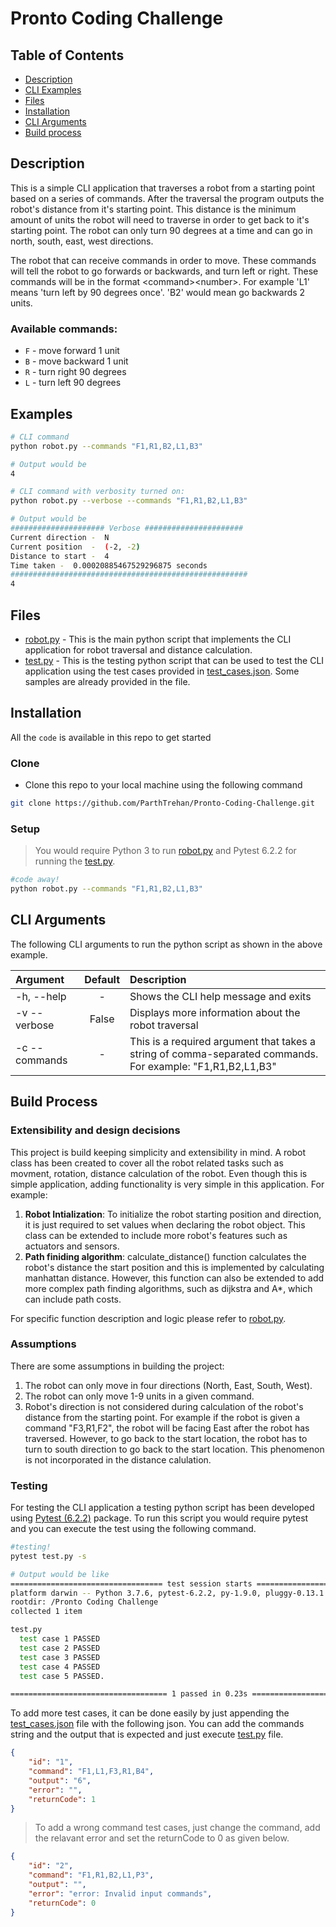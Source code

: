 # Pronto Coding Challenge

## Table of Contents

- [Description](#Description)
- [CLI Examples](#examples)
- [Files](#files)
- [Installation](#installation)
- [CLI Arguments](#cli_arguments)
- [Build process](#build)

## Description

This is a simple CLI application that traverses a robot from a starting point based on a series of commands. After the traversal the program outputs the robot's distance from it's starting point. This distance is the minimum amount of units the robot will need to traverse in order to get back to it's starting point. The robot can only turn 90 degrees at a time and can go in north, south, east, west directions.

The robot that can receive commands in order to move.  These commands will tell the robot to go forwards or backwards, and turn left or right.  These commands will be  in the format \<command>\<number>.  For example 'L1' means 'turn left by 90 degrees once'.  'B2' would mean go backwards 2 units.

### Available commands:
* `F` - move forward 1 unit
* `B` - move backward 1 unit
* `R` - turn right 90 degrees
* `L` - turn left 90 degrees

## Examples

```bash
# CLI command
python robot.py --commands "F1,R1,B2,L1,B3"

# Output would be
4
```
```bash
# CLI command with verbosity turned on:
python robot.py --verbose --commands "F1,R1,B2,L1,B3"

# Output would be
##################### Verbose ######################
Current direction -  N
Current position  -  (-2, -2)
Distance to start -  4
Time taken -  0.00020885467529296875 seconds
#####################################################
4
```

## Files
- [robot.py](https://github.com/ParthTrehan/Pronto-Coding-Challenge/blob/master/robot.py "robot.py") - This is the main python script that implements the CLI application for robot traversal and distance calculation.
- [test.py](https://github.com/ParthTrehan/Pronto-Coding-Challenge/blob/master/test.py "test.py") - This is the testing python script that can be used to test the CLI application using the test cases provided in [test_cases.json](https://github.com/ParthTrehan/Pronto-Coding-Challenge/blob/master/test_cases.json "test_cases.json"). Some samples are already provided in the file.

## Installation

All the `code` is available in this repo to get started

### Clone

- Clone this repo to your local machine using the following command
```bash
git clone https://github.com/ParthTrehan/Pronto-Coding-Challenge.git
```

### Setup

> You would require Python 3 to run [robot.py](https://github.com/ParthTrehan/Pronto-Coding-Challenge/blob/master/robot.py "robot.py") and Pytest 6.2.2 for running the [test.py](https://github.com/ParthTrehan/Pronto-Coding-Challenge/blob/master/test.py "test.py").
```bash
#code away!
python robot.py --commands "F1,R1,B2,L1,B3"
```

## <a id="cli_arguments"></a>CLI Arguments
The following CLI arguments to run the python script as shown in the above example.

| Argument                  | Default       | Description   |	
| :------------------------ |:-------------:| :-------------|
| -h, --help       	        |	-           | Shows the CLI help message and exits
| -v  --verbose             | False         | Displays more information about the robot traversal
| -c --commands 	        | -	            | This is a required argument that 					takes a string of comma-separated commands. For example: "F1,R1,B2,L1,B3"

## <a id="build"></a>Build Process

### Extensibility and design decisions
This project is build keeping simplicity and extensibility in mind. A robot class has been created to cover all the robot related tasks such as movment, rotation, distance calculation of the robot. Even though this is simple application, adding functionality is very simple in this application. For example:

 1. **Robot Intialization**: To initialize the robot starting position and direction, it is just required to set values when declaring the robot object. This class can be extended to include more robot's features such as actuators and sensors.
 2. **Path finiding algorithm**: calculate_distance() function calculates the robot's distance the start position and this is implemented by calculating manhattan distance. However, this function can also be extended to add more complex path finding algorithms, such as dijkstra and A*, which can include path costs.

For specific function description and logic please refer to [robot.py](https://github.com/ParthTrehan/Pronto-Coding-Challenge/blob/master/robot.py "robot.py").

### Assumptions
There are some assumptions in building the project:

 1. The robot can only move in four directions (North, East, South, West).
 2. The robot can only move 1-9 units in a given command. 
 3. Robot's direction is not considered during calculation of the robot's distance from the starting point. For example if the robot is given a command "F3,R1,F2", the robot will be facing East after the robot has traversed. However, to go back to the start location, the robot has to turn to south direction to go back to the start location. This phenomenon is not incorporated in the distance calulation.

### Testing
For testing the CLI application a testing python script has been developed using [Pytest (6.2.2)](https://pytest.org/) package. To run this script you would require pytest and you can execute the test using the following command.

```bash
#testing!
pytest test.py -s

# Output would be like
================================== test session starts ==================================
platform darwin -- Python 3.7.6, pytest-6.2.2, py-1.9.0, pluggy-0.13.1
rootdir: /Pronto Coding Challenge
collected 1 item                                                                        

test.py 
  test case 1 PASSED
  test case 2 PASSED
  test case 3 PASSED
  test case 4 PASSED
  test case 5 PASSED.

=================================== 1 passed in 0.23s ===================================
```
To add more test cases, it can be done easily by just appending the [test_cases.json](https://github.com/ParthTrehan/Pronto-Coding-Challenge/blob/master/test_cases.json "test_cases.json") file with the following json. You can add the commands string and the output that is expected and just execute [test.py](https://github.com/ParthTrehan/Pronto-Coding-Challenge/blob/master/test.py "test.py") file.
```json
{
	"id": "1",
	"command": "F1,L1,F3,R1,B4",
	"output": "6",
	"error": "",
	"returnCode": 1
}
```
> To add a wrong command test cases, just change the command, add the relavant error and set the returnCode to 0 as given below.

```json
{
	"id": "2",
	"command": "F1,R1,B2,L1,P3",
	"output": "",
	"error": "error: Invalid input commands",
	"returnCode": 0
}
```